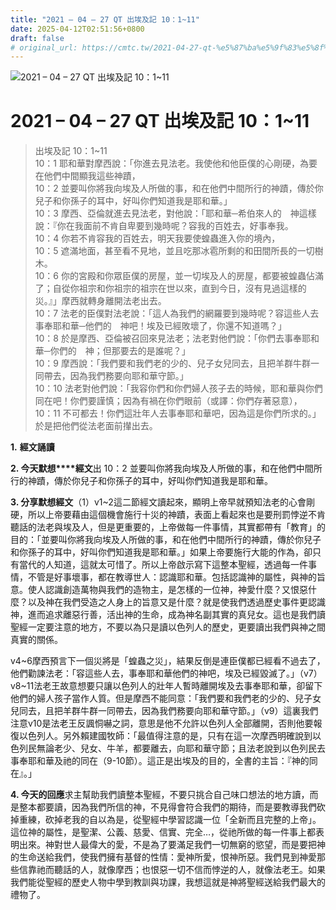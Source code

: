 ```yaml
---
title: "2021 – 04 – 27 QT 出埃及記 10：1~11"
date: 2025-04-12T02:51:56+0800
draft: false
# original_url: https://cmtc.tw/2021-04-27-qt-%e5%87%ba%e5%9f%83%e5%8f%8a%e8%a8%98-10%ef%bc%9a111
---
```


![2021 – 04 – 27 QT 出埃及記 10：1\~11](/images/qt.jpg   "2021 – 04 – 27 QT 出埃及記 10：1\~11")

# 2021 – 04 – 27 QT 出埃及記 10：1\~11

> 出埃及記 10：1\~11  
> 10：1 耶和華對摩西說：「你進去見法老。我使他和他臣僕的心剛硬，為要在他們中間顯我這些神蹟，  
> 10：2 並要叫你將我向埃及人所做的事，和在他們中間所行的神蹟，傳於你兒子和你孫子的耳中，好叫你們知道我是耶和華。」  
> 10：3 摩西、亞倫就進去見法老，對他說：「耶和華─希伯來人的　神這樣說：『你在我面前不肯自卑要到幾時呢？容我的百姓去，好事奉我。  
> 10：4 你若不肯容我的百姓去，明天我要使蝗蟲進入你的境內，  
> 10：5 遮滿地面，甚至看不見地，並且吃那冰雹所剩的和田間所長的一切樹木。  
> 10：6 你的宮殿和你眾臣僕的房屋，並一切埃及人的房屋，都要被蝗蟲佔滿了；自從你祖宗和你祖宗的祖宗在世以來，直到今日，沒有見過這樣的災。』」摩西就轉身離開法老出去。  
> 10：7 法老的臣僕對法老說：「這人為我們的網羅要到幾時呢？容這些人去事奉耶和華─他們的　神吧！埃及已經敗壞了，你還不知道嗎？」  
> 10：8 於是摩西、亞倫被召回來見法老；法老對他們說：「你們去事奉耶和華─你們的　神；但那要去的是誰呢？」  
> 10：9 摩西說：「我們要和我們老的少的、兒子女兒同去，且把羊群牛群一同帶去，因為我們務要向耶和華守節。」  
> 10：10 法老對他們說：「我容你們和你們婦人孩子去的時候，耶和華與你們同在吧！你們要謹慎；因為有禍在你們眼前（或譯：你們存著惡意），  
> 10：11 不可都去！你們這壯年人去事奉耶和華吧，因為這是你們所求的。」於是把他們從法老面前攆出去。

**1.** **經文誦讀**

**2. 今天默想****經文**出 10：2 並要叫你將我向埃及人所做的事，和在他們中間所行的神蹟，傳於你兒子和你孫子的耳中，好叫你們知道我是耶和華。

**3. 分享默想經文**（1）v1\~2這二節經文讀起來，顯明上帝早就預知法老的心會剛硬，所以上帝要藉由這個機會施行十災的神蹟，表面上看起來也是要刑罰悖逆不肯聽話的法老與埃及人，但是更重要的，上帝做每一件事情，其實都帶有「教育」的目的：「並要叫你將我向埃及人所做的事，和在他們中間所行的神蹟，傳於你兒子和你孫子的耳中，好叫你們知道我是耶和華。」如果上帝要施行大能的作為，卻只有當代的人知道，這就太可惜了。所以上帝啟示寫下這整本聖經，透過每一件事情，不管是好事壞事，都在教導世人：認識耶和華。包括認識神的屬性，與神的旨意。使人認識創造萬物與我們的造物主，是怎樣的一位神，神愛什麼？又恨惡什麼？以及神在我們受造之人身上的旨意又是什麼？就是使我們透過歷史事件更認識神，進而追求離惡行善，活出神的生命，成為神名副其實的真兒女。這也是我們讀聖經一定要注意的地方，不要以為只是讀以色列人的歷史，更要讀出我們與神之間真實的關係。

v4\~6摩西預言下一個災將是「蝗蟲之災」，結果反倒是連臣僕都已經看不過去了，他們勸諫法老：「容這些人去，事奉耶和華他們的神吧，埃及已經毀滅了。」（v7）v8\~11法老王故意想要只讓以色列人的壯年人暫時離開埃及去事奉耶和華，卻留下他們的婦人孩子當作人質。但是摩西不能同意：「我們要和我們老的少的、兒子女兒同去，且把羊群牛群一同帶去，因為我們務要向耶和華守節。」（v9）這裏我們注意v10是法老王反諷恫嚇之詞，意思是他不允許以色列人全部離開，否則他要報復以色列人。另外賴建國牧師：「最值得注意的是，只有在這一次摩西明確說到以色列民無論老少、兒女、牛羊，都要離去，向耶和華守節；且法老說到以色列民去事奉耶和華及祂的同在（9-10節）。這正是出埃及的目的，全書的主旨：『神的同在』。」

**4. 今天的回應**求主幫助我們讀整本聖經，不要只挑合自己味口想法的地方讀，而是整本都要讀，因為我們所信的神，不見得會符合我們的期待，而是要教導我們砍掉重練，砍掉老我的自以為是，從聖經中學習認識一位「全新而且完整的上帝」。這位神的屬性，是聖潔、公義、慈愛、信實、完全…，從祂所做的每一件事上都表明出來。神對世人最偉大的愛，不是為了要滿足我們一切無窮的慾望，而是要把神的生命送給我們，使我們擁有基督的性情：愛神所愛，恨神所惡。我們見到神愛那些信靠祂而聽話的人，就像摩西；也恨惡一切不信而悖逆的人，就像法老王。如果我們能從聖經的歷史人物中學到教訓與功課，我想這就是神將聖經送給我們最大的禮物了。